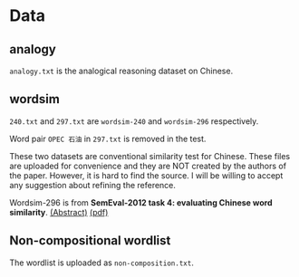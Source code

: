 # Data

## analogy

`analogy.txt` is the analogical reasoning dataset on Chinese.


## wordsim
`240.txt` and `297.txt` are `wordsim-240` and `wordsim-296` respectively. 

Word pair `OPEC	石油` in `297.txt` is removed in the test.

These two datasets are conventional similarity test for Chinese. These files are uploaded for convenience and they are NOT created by the authors of the paper. However, it is hard to find the source. I will be willing to accept any suggestion about refining the reference. 

Wordsim-296 is from **SemEval-2012 task 4: evaluating Chinese word similarity**. [(Abstract)](https://www.cs.york.ac.uk/semeval-2012/task4.html) [(pdf)](http://dl.acm.org/citation.cfm?id=2387695)

## Non-compositional wordlist
The wordlist is uploaded as `non-composition.txt`. 
